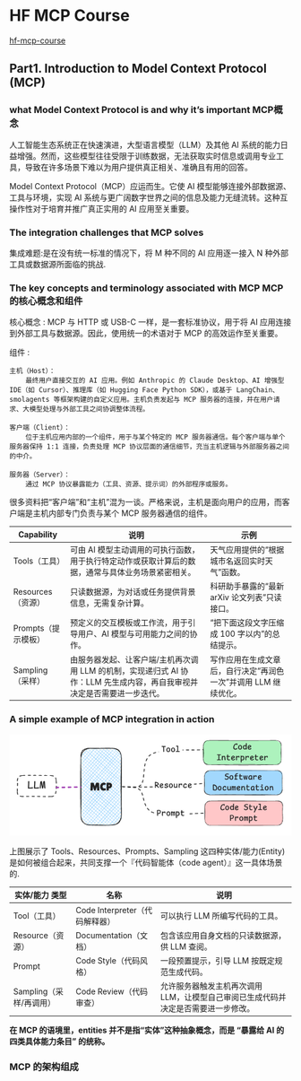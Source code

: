 # HF MCP Course
[hf-mcp-course](https://huggingface.co/learn/mcp-course/unit0/introduction)

## Part1.  Introduction to Model Context Protocol (MCP)
 
### what Model Context Protocol is and why it’s important MCP概念

人工智能生态系统正在快速演进，大型语言模型（LLM）及其他 AI 系统的能力日益增强。然而，这些模型往往受限于训练数据，无法获取实时信息或调用专业工具，导致在许多场景下难以为用户提供真正相关、准确且有用的回答。

Model Context Protocol（MCP）应运而生。它使 AI 模型能够连接外部数据源、工具与环境，实现 AI 系统与更广阔数字世界之间的信息及能力无缝流转。这种互操作性对于培育并推广真正实用的 AI 应用至关重要。

### The integration challenges that MCP solves

集成难题:是在没有统一标准的情况下，将 M 种不同的 AI 应用逐一接入 N 种外部工具或数据源所面临的挑战.


### The key concepts and terminology associated with MCP MCP的核心概念和组件

核心概念 : MCP 与 HTTP 或 USB-C 一样，是一套标准协议，用于将 AI 应用连接到外部工具与数据源。因此，使用统一的术语对于 MCP 的高效运作至关重要。

组件 :

    主机（Host）：
        最终用户直接交互的 AI 应用。例如 Anthropic 的 Claude Desktop、AI 增强型 IDE（如 Cursor）、推理库（如 Hugging Face Python SDK），或基于 LangChain、smolagents 等框架构建的自定义应用。主机负责发起与 MCP 服务器的连接，并在用户请求、大模型处理与外部工具之间协调整体流程。

    客户端（Client）：
        位于主机应用内部的一个组件，用于与某个特定的 MCP 服务器通信。每个客户端与单个服务器保持 1:1 连接，负责处理 MCP 协议层面的通信细节，充当主机逻辑与外部服务器之间的中介。

    服务器（Server）：
        通过 MCP 协议暴露能力（工具、资源、提示词）的外部程序或服务。
    
很多资料把“客户端”和“主机”混为一谈。严格来说，主机是面向用户的应用，而客户端是主机内部专门负责与某个 MCP 服务器通信的组件。

|Capability | 说明                                                                  | 示例                                  |
| -------------- | ------------------------------------------------------------------- | ----------------------------------- |
| Tools（工具）      | 可由 AI 模型主动调用的可执行函数，用于执行特定动作或获取计算后的数据，通常与具体业务场景紧密相关。                 | 天气应用提供的“根据城市名返回实时天气”函数。             |
| Resources（资源）  | 只读数据源，为对话或任务提供背景信息，无需复杂计算。                                          | 科研助手暴露的“最新 arXiv 论文列表”只读接口。         |
| Prompts（提示模板）  | 预定义的交互模板或工作流，用于引导用户、AI 模型与可用能力之间的协作。                                | “把下面这段文字压缩成 100 字以内”的总结提示。          |
| Sampling（采样）   | 由服务器发起、让客户端/主机再次调用 LLM 的机制，实现递归式 AI 协作：LLM 先生成内容，再自我审视并决定是否需要进一步迭代。 | 写作应用在生成文章后，自行决定“再润色一次”并调用 LLM 继续优化。 |


### A simple example of MCP integration in action
![case-for-a-code-agent](images/case-for-a-code-agent.png)

上图展示了 Tools、Resources、Prompts、Sampling 这四种实体/能力(Entity)是如何被组合起来，共同支撑一个『代码智能体（code agent）』这一具体场景的.

| 实体/能力 类型                 | 名称                      | 说明                                          |
| -------------------- | ----------------------- | ------------------------------------------- |
| Tool（工具）         | Code Interpreter（代码解释器） | 可以执行 LLM 所编写代码的工具。                          |
| Resource（资源）     | Documentation（文档）       | 包含该应用自身文档的只读数据源，供 LLM 查阅。                   |
| Prompt     | Code Style（代码风格）        | 一段预置提示，引导 LLM 按既定规范生成代码。                    |
| Sampling（采样/再调用） | Code Review（代码审查）       | 允许服务器触发主机再次调用 LLM，让模型自己审阅已生成代码并决定是否需要进一步修改。 |

**在 MCP 的语境里，entities 并不是指“实体”这种抽象概念，而是 “暴露给 AI 的四类具体能力条目” 的统称。**

### MCP 的架构组成